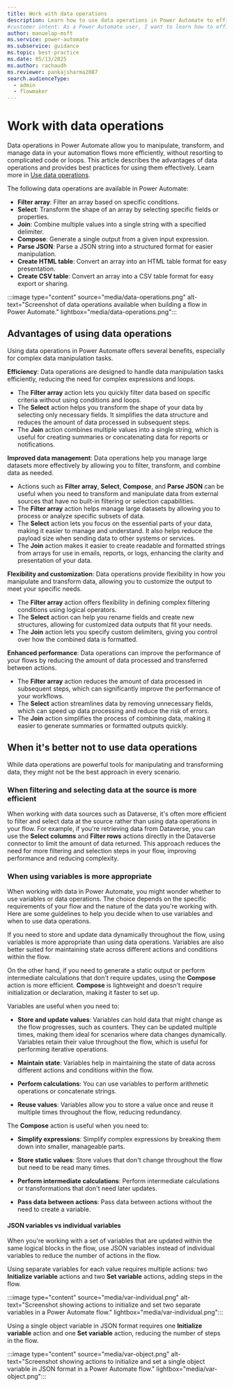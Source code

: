 ```yaml
---
title: Work with data operations
description: Learn how to use data operations in Power Automate to efficiently manipulate, transform, and manage data in your cloud flows.
#customer intent: As a Power Automate user, I want to learn how to efficiently manipulate, transform, and manage data within my cloud flows so that I can optimize my automation processes.
author: manuelap-msft
ms.service: power-automate
ms.subservice: guidance
ms.topic: best-practice
ms.date: 05/13/2025
ms.author: rachaudh
ms.reviewer: pankajsharma2087
search.audienceType:
  - admin
  - flowmaker
---
```


# Work with data operations

Data operations in Power Automate allow you to manipulate, transform, and manage data in your automation flows more efficiently, without resorting to complicated code or loops. This article describes the advantages of data operations and provides best practices for using them effectively. Learn more in [Use data operations](/power-automate/data-operations).

The following data operations are available in Power Automate:

- **Filter array**: Filter an array based on specific conditions.
- **Select**: Transform the shape of an array by selecting specific fields or properties.
- **Join**: Combine multiple values into a single string with a specified delimiter.
- **Compose**: Generate a single output from a given input expression.
- **Parse JSON**: Parse a JSON string into a structured format for easier manipulation.
- **Create HTML table**: Convert an array into an HTML table format for easy presentation.
- **Create CSV table**: Convert an array into a CSV table format for easy export or sharing.

:::image type="content" source="media/data-operations.png" alt-text="Screenshot of data operations available when building a flow in Power Automate." lightbox="media/data-operations.png":::

## Advantages of using data operations

Using data operations in Power Automate offers several benefits, especially for complex data manipulation tasks.

**Efficiency**: Data operations are designed to handle data manipulation tasks efficiently, reducing the need for complex expressions and loops.

- The **Filter array** action lets you quickly filter data based on specific criteria without using conditions and loops.
- The **Select** action helps you transform the shape of your data by selecting only necessary fields. It simplifies the data structure and reduces the amount of data processed in subsequent steps.
- The **Join** action combines multiple values into a single string, which is useful for creating summaries or concatenating data for reports or notifications.

**Improved data management**: Data operations help you manage large datasets more effectively by allowing you to filter, transform, and combine data as needed.

- Actions such as **Filter array**, **Select**, **Compose**, and **Parse JSON** can be useful when you need to transform and manipulate data from external sources that have no built-in filtering or selection capabilities.
- The **Filter array** action helps manage large datasets by allowing you to process or analyze specific subsets of data.
- The **Select** action lets you focus on the essential parts of your data, making it easier to manage and understand. It also helps reduce the payload size when sending data to other systems or services.
- The **Join** action makes it easier to create readable and formatted strings from arrays for use in emails, reports, or logs, enhancing the clarity and presentation of your data.

**Flexibility and customization**: Data operations provide flexibility in how you manipulate and transform data, allowing you to customize the output to meet your specific needs.

- The **Filter array** action offers flexibility in defining complex filtering conditions using logical operators.
- The **Select** action can help you rename fields and create new structures, allowing for customized data outputs that fit your needs.
- The **Join** action lets you specify custom delimiters, giving you control over how the combined data is formatted.

**Enhanced performance**: Data operations can improve the performance of your flows by reducing the amount of data processed and transferred between actions.

- The **Filter array** action reduces the amount of data processed in subsequent steps, which can significantly improve the performance of your workflows.
- The **Select** action streamlines data by removing unnecessary fields, which can speed up data processing and reduce the risk of errors.
- The **Join** action simplifies the process of combining data, making it easier to generate summaries or formatted outputs quickly.

## When it's better not to use data operations

While data operations are powerful tools for manipulating and transforming data, they might not be the best approach in every scenario.

### When filtering and selecting data at the source is more efficient

When working with data sources such as Dataverse, it's often more efficient to filter and select data at the source rather than using data operations in your flow. For example, if you're retrieving data from Dataverse, you can use the **Select columns** and **Filter rows** actions directly in the Dataverse connector to limit the amount of data returned. This approach reduces the need for more filtering and selection steps in your flow, improving performance and reducing complexity.

### When using variables is more appropriate

When working with data in Power Automate, you might wonder whether to use variables or data operations. The choice depends on the specific requirements of your flow and the nature of the data you're working with. Here are some guidelines to help you decide when to use variables and when to use data operations.

If you need to store and update data dynamically throughout the flow, using variables is more appropriate than using data operations. Variables are also better suited for maintaining state across different actions and conditions within the flow.

On the other hand, if you need to generate a static output or perform intermediate calculations that don't require updates, using the **Compose** action is more efficient. **Compose** is lightweight and doesn't require initialization or declaration, making it faster to set up.

Variables are useful when you need to:

- **Store and update values**: Variables can hold data that might change as the flow progresses, such as counters. They can be updated multiple times, making them ideal for scenarios where data changes dynamically. Variables retain their value throughout the flow, which is useful for performing iterative operations.

- **Maintain state**: Variables help in maintaining the state of data across different actions and conditions within the flow.

- **Perform calculations**: You can use variables to perform arithmetic operations or concatenate strings.

- **Reuse values**: Variables allow you to store a value once and reuse it multiple times throughout the flow, reducing redundancy.

The **Compose** action is useful when you need to:

- **Simplify expressions**: Simplify complex expressions by breaking them down into smaller, manageable parts.

- **Store static values**: Store values that don't change throughout the flow but need to be read many times.

- **Perform intermediate calculations**: Perform intermediate calculations or transformations that don't need later updates.

- **Pass data between actions**: Pass data between actions without the need to create a variable.

#### JSON variables vs individual variables

When you're working with a set of variables that are updated within the same logical blocks in the flow, use JSON variables instead of individual variables to reduce the number of actions in the flow.

Using separate variables for each value requires multiple actions: two **Initialize variable** actions and two **Set variable** actions, adding steps in the flow.

:::image type="content" source="media/var-individual.png" alt-text="Screenshot showing actions to initialize and set two separate variables in a Power Automate flow." lightbox="media/var-individual.png":::

Using a single object variable in JSON format requires one **Initialize variable** action and one **Set variable** action, reducing the number of steps in the flow.

:::image type="content" source="media/var-object.png" alt-text="Screenshot showing actions to initialize and set a single object variable in JSON format in a Power Automate flow." lightbox="media/var-object.png":::
